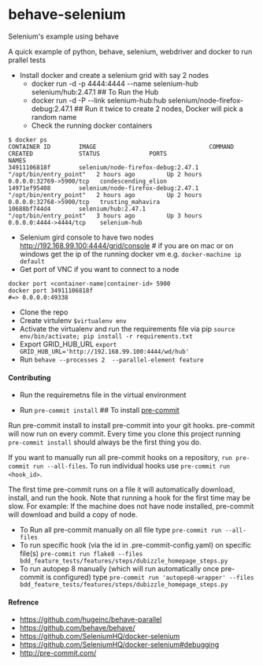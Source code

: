 # behave-selenium
Selenium's example using behave

A quick example of python, behave, selenium, webdriver and docker to run prallel tests

* Install docker and create a selenium grid with say 2 nodes
  * docker run -d -p 4444:4444 --name selenium-hub selenium/hub:2.47.1 ## To Run the Hub
  * docker run -d -P --link selenium-hub:hub selenium/node-firefox-debug:2.47.1 ## Run it twice to create 2 nodes, Docker will pick a random name
  * Check the running docker containers
```
$ docker ps
CONTAINER ID        IMAGE                                COMMAND                  CREATED             STATUS              PORTS                     NAMES
34911106818f        selenium/node-firefox-debug:2.47.1   "/opt/bin/entry_point"   2 hours ago         Up 2 hours          0.0.0.0:32769->5900/tcp   condescending_elion
14971ef95408        selenium/node-firefox-debug:2.47.1   "/opt/bin/entry_point"   2 hours ago         Up 2 hours          0.0.0.0:32768->5900/tcp   trusting_mahavira
10688bf744d4        selenium/hub:2.47.1                  "/opt/bin/entry_point"   3 hours ago         Up 3 hours          0.0.0.0:4444->4444/tcp    selenium-hub
```

* Selenium gird  console to have two nodes  http://192.168.99.100:4444/grid/console # if you are on mac or on windows get the ip of the running docker vm e.g. ```docker-machine ip default```
* Get port of VNC if you want to connect to a node  
```
docker port <container-name|container-id> 5900
docker port 34911106818f
#=> 0.0.0.0:49338
```
* Clone the repo
* Create virtulenv ```$virtualenv env```
* Activate the virtualenv and run the requirements file via pip ```source env/bin/activate; pip install -r requirements.txt```
* Export GRID_HUB_URL  ```export GRID_HUB_URL='http://192.168.99.100:4444/wd/hub'```
* Run ```behave --processes 2  --parallel-element feature```

#### Contributing

* Run the requiremetns file in the virtual environment  

* Run `pre-commit install` ## To install [pre-commit](http://pre-commit.com/#usage)

Run pre-commit install to install pre-commit into your git hooks. pre-commit will now run on every commit. Every time you clone this project  running ```pre-commit install``` should always be the first thing you do.

If you want to manually run all pre-commit hooks on a repository, ```run pre-commit run --all-files```. To run individual hooks use ```pre-commit run <hook_id>```.

The first time pre-commit runs on a file it will automatically download, install, and run the hook. Note that running a hook for the first time may be slow. For example: If the machine does not have node installed, pre-commit will download and build a copy of node.

* To Run all pre-commit manually on all file type `pre-commit run --all-files`
* To run specific hook (via the id in .pre-commit-config.yaml) on specific file(s) `pre-commit run flake8 --files bdd_feature_tests/features/steps/dubizzle_homepage_steps.py`
* To run autopep 8 manually (which will run automatically once pre-commit is configured) type `pre-commit run 'autopep8-wrapper' --files bdd_feature_tests/features/steps/dubizzle_homepage_steps.py`

#### Refrence
* https://github.com/hugeinc/behave-parallel
* https://github.com/behave/behave/
* https://github.com/SeleniumHQ/docker-selenium
* https://github.com/SeleniumHQ/docker-selenium#debugging
* http://pre-commit.com/
